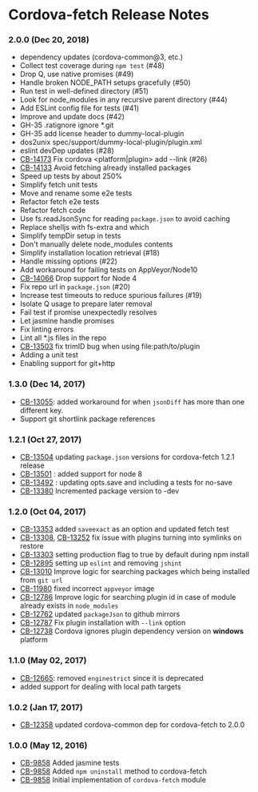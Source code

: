 <!--
#
# Licensed to the Apache Software Foundation (ASF) under one
# or more contributor license agreements.  See the NOTICE file
# distributed with this work for additional information
# regarding copyright ownership.  The ASF licenses this file
# to you under the Apache License, Version 2.0 (the
# "License"); you may not use this file except in compliance
# with the License.  You may obtain a copy of the License at
#
# http://www.apache.org/licenses/LICENSE-2.0
#
# Unless required by applicable law or agreed to in writing,
# software distributed under the License is distributed on an
# "AS IS" BASIS, WITHOUT WARRANTIES OR CONDITIONS OF ANY
#  KIND, either express or implied.  See the License for the
# specific language governing permissions and limitations
# under the License.
#
-->
# Cordova-fetch Release Notes

### 2.0.0 (Dec 20, 2018)
* dependency updates (cordova-common@3, etc.)
* Collect test coverage during `npm test` (#48)
* Drop Q, use native promises (#49)
* Handle broken NODE_PATH setups gracefully (#50)
* Run test in well-defined directory (#51)
* Look for node_modules in any recursive parent directory (#44)
* Add ESLint config file for tests (#41)
* Improve and update docs (#42)
* GH-35 .ratignore ignore *.git
* GH-35 add license header to dummy-local-plugin
* dos2unix spec/support/dummy-local-plugin/plugin.xml
* eslint devDep updates (#28)
* [CB-14173](https://issues.apache.org/jira/browse/CB-14173) Fix cordova <platform|plugin> add --link (#26)
* [CB-14133](https://issues.apache.org/jira/browse/CB-14133) Avoid fetching already installed packages
* Speed up tests by about 250%
* Simplify fetch unit tests
* Move and rename some e2e tests
* Refactor fetch e2e tests
* Refactor fetch code
* Use fs.readJsonSync for reading `package.json` to avoid caching
* Replace shelljs with fs-extra and which
* Simplify tempDir setup in tests
* Don't manually delete node_modules contents
* Simplify installation location retrieval (#18)
* Handle missing options (#22)
* Add workaround for failing tests on AppVeyor/Node10
* [CB-14066](https://issues.apache.org/jira/browse/CB-14066) Drop support for Node 4
* Fix repo url in `package.json` (#20)
* Increase test timeouts to reduce spurious failures (#19)
* Isolate Q usage to prepare later removal
* Fail test if promise unexpectedly resolves
* Let jasmine handle promises
* Fix linting errors
* Lint all *.js files in the repo
* [CB-13503](https://issues.apache.org/jira/browse/CB-13503) fix trimID bug when using file:path/to/plugin
* Adding a unit test
* Enabling support for git+http

### 1.3.0 (Dec 14, 2017)
* [CB-13055](https://issues.apache.org/jira/browse/CB-13055): added workaround for when `jsonDiff` has more than one different key. 
* Support git shortlink package references

### 1.2.1 (Oct 27, 2017)
* [CB-13504](https://issues.apache.org/jira/browse/CB-13504) updating `package.json` versions for cordova-fetch 1.2.1 release
* [CB-13501](https://issues.apache.org/jira/browse/CB-13501) : added support for node 8
* [CB-13492](https://issues.apache.org/jira/browse/CB-13492) : updating opts.save and including a tests for no-save
* [CB-13380](https://issues.apache.org/jira/browse/CB-13380) Incremented package version to -dev

### 1.2.0 (Oct 04, 2017)
* [CB-13353](https://issues.apache.org/jira/browse/CB-13353) added `saveexact` as an option and updated fetch test
* [CB-13308](https://issues.apache.org/jira/browse/CB-13308), [CB-13252](https://issues.apache.org/jira/browse/CB-13252) fix issue with plugins turning into symlinks on restore
* [CB-13303](https://issues.apache.org/jira/browse/CB-13303) setting production flag to true by default during npm install
* [CB-12895](https://issues.apache.org/jira/browse/CB-12895) setting up `eslint` and removing `jshint`
* [CB-13010](https://issues.apache.org/jira/browse/CB-13010) Improve logic for searching packages which being installed from `git url`
* [CB-11980](https://issues.apache.org/jira/browse/CB-11980) fixed incorrect `appveyor` image
* [CB-12786](https://issues.apache.org/jira/browse/CB-12786) Improve logic for searching plugin id in case of module already exists in `node_modules`
* [CB-12762](https://issues.apache.org/jira/browse/CB-12762) updated `packageJson` to github mirrors
* [CB-12787](https://issues.apache.org/jira/browse/CB-12787) Fix plugin installation with `--link` option
* [CB-12738](https://issues.apache.org/jira/browse/CB-12738) Cordova ignores plugin dependency version on **windows** platform

### 1.1.0 (May 02, 2017)
* [CB-12665](https://issues.apache.org/jira/browse/CB-12665): removed `enginestrict` since it is deprecated
* added support for dealing with local path targets

### 1.0.2 (Jan 17, 2017)
* [CB-12358](https://issues.apache.org/jira/browse/cb-12358) updated cordova-common dep for cordova-fetch to 2.0.0

### 1.0.0 (May 12, 2016)
* [CB-9858](https://issues.apache.org/jira/browse/CB-9858) Added jasmine tests
* [CB-9858](https://issues.apache.org/jira/browse/CB-9858) Added `npm uninstall` method to cordova-fetch
* [CB-9858](https://issues.apache.org/jira/browse/CB-9858) Initial implementation of `cordova-fetch` module
